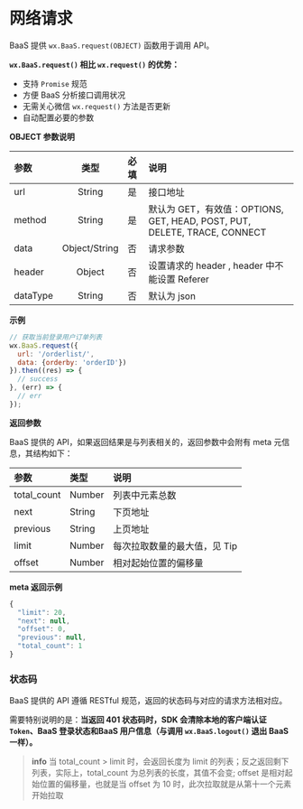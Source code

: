 # 网络请求

BaaS 提供 `wx.BaaS.request(OBJECT)` 函数用于调用 API。

**`wx.BaaS.request()` 相比 `wx.request()` 的优势：**

- 支持 `Promise` 规范
- 方便 BaaS 分析接口调用状况
- 无需关心微信 `wx.request()` 方法是否更新
- 自动配置必要的参数

**OBJECT 参数说明**

| 参数      |      类型      | 必填 | 说明 |
| :------- | :-----------: | :--- | :-- |
| url      | String        | 是   | 接口地址 |
| method   | String        | 是   | 默认为 GET，有效值：OPTIONS, GET, HEAD, POST, PUT, DELETE, TRACE, CONNECT |
| data     | Object/String | 否   | 请求参数 |
| header   | Object        | 否   | 设置请求的 header , header 中不能设置 Referer |
| dataType | String        | 否   | 默认为 json |

**示例**

```js
// 获取当前登录用户订单列表
wx.BaaS.request({
  url: '/orderlist/',
  data: {orderby: 'orderID'})
}).then((res) => {
  // success
}, (err) => {
  // err
});
```

**返回参数**

BaaS 提供的 API，如果返回结果是与列表相关的，返回参数中会附有 meta 元信息，其结构如下：

| 参数         | 类型   | 说明 |
| :---------  | :----- | :--- |
| total_count | Number | 列表中元素总数 |
| next        | String | 下页地址 |
| previous    | String | 上页地址 |
| limit       | Number | 每次拉取数量的最大值，见 Tip |
| offset      | Number | 相对起始位置的偏移量 |

**meta 返回示例**

```js
{
  "limit": 20,
  "next": null,
  "offset": 0,
  "previous": null,
  "total_count": 1
}

```

### 状态码

BaaS 提供的 API 遵循 RESTful 规范，返回的状态码与对应的请求方法相对应。

需要特别说明的是：**当返回 401 状态码时，SDK 会清除本地的客户端认证 `Token`、BaaS 登录状态和BaaS 用户信息（与调用 `wx.BaaS.logout()` 退出 BaaS 一样）。**


> **info**
> 当 total_count > limit 时，会返回长度为 limit 的列表；反之返回剩下列表，实际上，total_count 为总列表的长度，其值不会变; offset 是相对起始位置的偏移量，也就是当 offset 为 10 时，此次拉取就是从第十一个元素开始拉取
